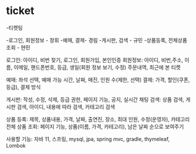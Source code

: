 # ticket

-티켓팅

-로그인, 회원정보 - 창휘
-예매, 결제- 경림
-게시판, 검색 - 규민
-상품등록, 전체상품조회 - 현민

로그인: 아이디, 비번 찾기, 로그인, 회원가입, 본인인증
회원정보: 아이디, 비번,주소, 이름, 이메일, 핸드폰번호, 등급, 생일(회원 정보 보기, 수정) 주문내역, 최근에 본 티켓

예매: 좌석 선택, 예매 가능 시간, 날짜, 매진, 인원 수(제한, 선택)
결제: 가격, 할인(쿠폰, 등급), 결제 방식

게시판: 작성, 수정, 삭제, 등급 권한, 페이지 기능, 공지, 실시간 채팅
검색: 상품 검색, 게시판 검색, 아이디, 내용에 따라 검색, 카테고리 검색

상품 등록: 제목, 상품내용, 가격, 날짜, 출연진, 장소, 최대 인원, 수정(운영자), 카테고리
전체 상품 조회: 페이지 기능, 상품(이름, 가격, 카테고리), 남은 날짜 순으로 보여주기

사용할 기능: 자바 11, 스프링, mysql, jpa, spring mvc, gradle, thymeleaf, Lombok
